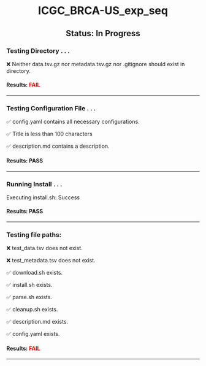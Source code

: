 <h1><center>ICGC_BRCA-US_exp_seq</center></h1>
<h2><center> Status: In Progress </center></h2>


### Testing Directory . . .

&#10060;	 Neither data.tsv.gz nor metadata.tsv.gz nor .gitignore should exist in directory.

#### Results: **<font color="red">FAIL</font>**
---
### Testing Configuration File . . .

&#9989;	config.yaml contains all necessary configurations.

&#9989;	Title is less than 100 characters

&#9989;	description.md contains a description.

#### Results: PASS
---
### Running Install . . .

Executing install.sh: Success

#### Results: PASS
---

### Testing file paths:

&#10060;	test_data.tsv does not exist.

&#10060;	test_metadata.tsv does not exist.

&#9989;	download.sh exists.

&#9989;	install.sh exists.

&#9989;	parse.sh exists.

&#9989;	cleanup.sh exists.

&#9989;	description.md exists.

&#9989;	config.yaml exists.

#### Results: **<font color="red">FAIL</font>**
---
